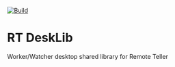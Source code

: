[![Build](https://github.com/MillieSilva/RT-DeskLib/actions/workflows/dotnet.yml/badge.svg)](https://github.com/MillieSilva/RT-DeskLib/actions/workflows/dotnet.yml)


# RT DeskLib
 Worker/Watcher desktop shared library  for Remote Teller
